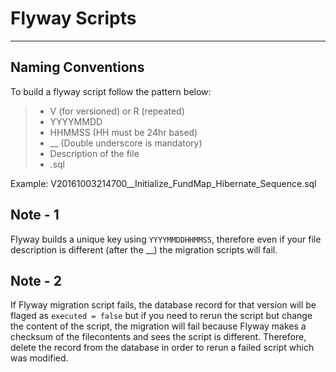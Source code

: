Flyway Scripts
===================

----------

Naming Conventions
------------------
To build a flyway script follow the pattern below:
> - V (for versioned) or R (repeated)
> - YYYYMMDD
> - HHMMSS  (HH must be 24hr based)
> - __ (Double underscore is mandatory)
> - Description of the file
> - .sql

Example:
V20161003214700__Initialize_FundMap_Hibernate_Sequence.sql

Note - 1
------------------

Flyway builds a unique key using `YYYYMMDDHHMMSS`, therefore even
if your file description is different (after the __) the migration
scripts will fail.

Note - 2
------------------

If Flyway migration script fails, the database record for that version
will be flaged as `executed = false` but if you need to rerun the 
script but change the content of the script, the migration will
fail because Flyway makes a checksum of the filecontents and sees
the script is different. Therefore, delete the record from the
database in order to rerun a failed script which was modified.
